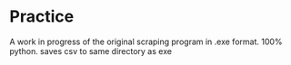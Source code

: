 # Practice
A work in progress of the original scraping program in .exe format. 100% python. saves csv to same directory as exe 
